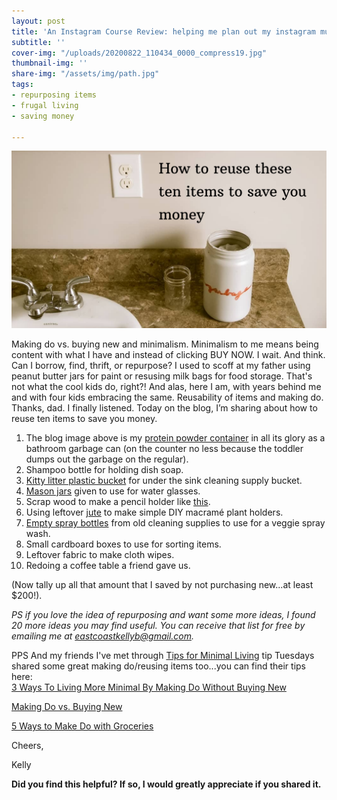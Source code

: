 ```yaml
---
layout: post
title: 'An Instagram Course Review: helping me plan out my instagram much better'
subtitle: ''
cover-img: "/uploads/20200822_110434_0000_compress19.jpg"
thumbnail-img: ''
share-img: "/assets/img/path.jpg"
tags:
- repurposing items
- frugal living
- saving money

---
```

![A picture of my garbage can on the counter.](/uploads/20200714_133819_0000-1.png "bathroomcounter")

Making do vs. buying new and minimalism. Minimalism to me means being content with what I have and instead of clicking BUY NOW. I wait. And think. Can I borrow, find, thrift, or repurpose? I used to scoff at my father using peanut butter jars for paint or resusing milk bags for food storage. That's not what the cool kids do, right?! And alas, here I am, with years behind me and with four kids embracing the same. Reusability of items and making do. Thanks, dad. I finally listened. Today on the blog, I’m sharing about how to reuse ten items to save you money.

 1. The blog image above is my [protein powder container](https://amzn.to/2WjQBHt) in all its glory as a bathroom garbage can (on the counter no less because the toddler dumps out the garbage on the regular).
 2. Shampoo bottle for holding dish soap.
 3. [Kitty litter plastic bucket](https://amzn.to/3h1CvTk) for under the sink cleaning supply bucket.
 4. [Mason jars](https://amzn.to/3esjmZ0) given to use for water glasses.
 5. Scrap wood to make a pencil holder like [this](https://amzn.to/2Oq0gbq).
 6. Using leftover [jute](https://amzn.to/3071UEd) to make simple DIY macramé plant holders.
 7. [Empty spray bottles](https://amzn.to/3etWBDG) from old cleaning supplies to use for a veggie spray wash.
 8. Small cardboard boxes to use for sorting items.
 9. Leftover fabric to make cloth wipes.
10. Redoing a coffee table a friend gave us.

(Now tally up all that amount that I saved by not purchasing new...at least $200!).

_PS if you love the idea of repurposing and want some more ideas, I found 20 more ideas you may find useful. You can receive that list for free by emailing me at_ [_eastcoastkellyb@gmail.com_](mailto:eastcoastkellyb@gmail.com)_._

PPS And my friends I've met through [Tips for Minimal Living](https://github.com/kellymbriggs/hydeout-jekyll-starter/blob/master/_posts/www.instagram.com/tipsforminimalliving) tip Tuesdays shared some great making do/reusing items too...you can find their tips here:  
[3 Ways To Living More Minimal By Making Do Without Buying New](https://mamabearwooten.com/3-ways-to-living-more-minimal-by-making-do-without-buying-new/)

[Making Do vs. Buying New](https://www.dailymomliving.com/blog/making-due-vs-buying-new)

[5 Ways to Make Do with Groceries](https://www.envision31.com/hope/5waystomakedowithgroceries)

Cheers,

Kelly

**Did you find this helpful? If so, I would greatly appreciate if you shared it.**